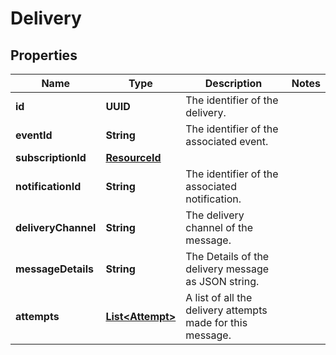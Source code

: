 

# Delivery


## Properties

Name | Type | Description | Notes
------------ | ------------- | ------------- | -------------
**id** | **UUID** | The identifier of the delivery. | 
**eventId** | **String** | The identifier of the associated event. | 
**subscriptionId** | [**ResourceId**](ResourceId.md) |  | 
**notificationId** | **String** | The identifier of the associated notification. | 
**deliveryChannel** | **String** | The delivery channel of the message. | 
**messageDetails** | **String** | The Details of the delivery message as JSON string. | 
**attempts** | [**List&lt;Attempt&gt;**](Attempt.md) | A list of all the delivery attempts made for this message. | 



